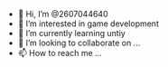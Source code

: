 - 👋 Hi, I’m @2607044640
- 👀 I’m interested in game development
- 🌱 I’m currently learning untiy
- 💞️ I’m looking to collaborate on ...
- 📫 How to reach me ...

<!---
2607044640/2607044640 is a ✨ special ✨ repository because its `README.md` (this file) appears on your GitHub profile.
You can click the Preview link to take a look at your changes.
--->
